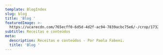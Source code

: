 ```yaml
---
template: BlogIndex
slug: blog
title: 'Blog '
featuredImage: >-
  https://ucarecdn.com/765ecff0-6d5d-4d2f-ac94-7839acbc75e6/-/crop/1732x959/0,953/-/preview/
subtitle: Receitas e conteúdos
meta:
  description: Receitas e conteúdos - Por Paola Fabeni.
  title: 'Blog '
---
```


